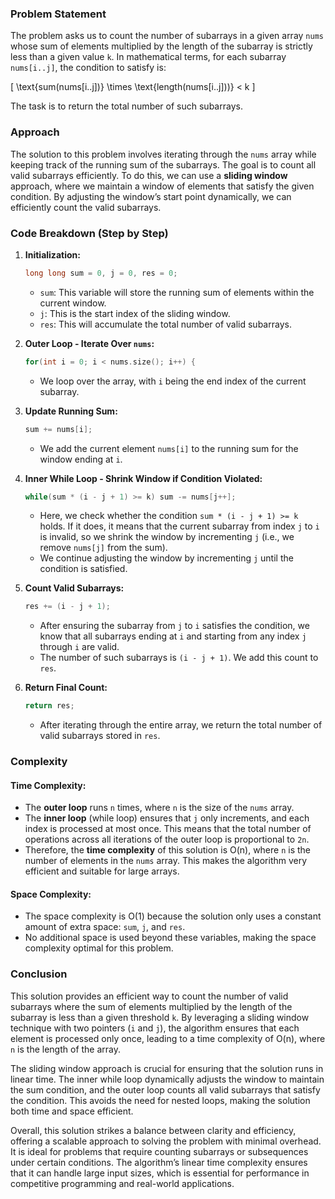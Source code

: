 ### Problem Statement
The problem asks us to count the number of subarrays in a given array `nums` whose sum of elements multiplied by the length of the subarray is strictly less than a given value `k`. In mathematical terms, for each subarray `nums[i..j]`, the condition to satisfy is:

\[ \text{sum(nums[i..j])} \times \text{length(nums[i..j]))} < k \]

The task is to return the total number of such subarrays.

### Approach
The solution to this problem involves iterating through the `nums` array while keeping track of the running sum of the subarrays. The goal is to count all valid subarrays efficiently. To do this, we can use a **sliding window** approach, where we maintain a window of elements that satisfy the given condition. By adjusting the window’s start point dynamically, we can efficiently count the valid subarrays.

### Code Breakdown (Step by Step)

1. **Initialization:**
   ```cpp
   long long sum = 0, j = 0, res = 0;
   ```
   - `sum`: This variable will store the running sum of elements within the current window.
   - `j`: This is the start index of the sliding window.
   - `res`: This will accumulate the total number of valid subarrays.

2. **Outer Loop - Iterate Over `nums`:**
   ```cpp
   for(int i = 0; i < nums.size(); i++) {
   ```
   - We loop over the array, with `i` being the end index of the current subarray.
   
3. **Update Running Sum:**
   ```cpp
   sum += nums[i];
   ```
   - We add the current element `nums[i]` to the running sum for the window ending at `i`.

4. **Inner While Loop - Shrink Window if Condition Violated:**
   ```cpp
   while(sum * (i - j + 1) >= k) sum -= nums[j++];
   ```
   - Here, we check whether the condition `sum * (i - j + 1) >= k` holds. If it does, it means that the current subarray from index `j` to `i` is invalid, so we shrink the window by incrementing `j` (i.e., we remove `nums[j]` from the sum).
   - We continue adjusting the window by incrementing `j` until the condition is satisfied.

5. **Count Valid Subarrays:**
   ```cpp
   res += (i - j + 1);
   ```
   - After ensuring the subarray from `j` to `i` satisfies the condition, we know that all subarrays ending at `i` and starting from any index `j` through `i` are valid.
   - The number of such subarrays is `(i - j + 1)`. We add this count to `res`.

6. **Return Final Count:**
   ```cpp
   return res;
   ```
   - After iterating through the entire array, we return the total number of valid subarrays stored in `res`.

### Complexity

#### Time Complexity:
- The **outer loop** runs `n` times, where `n` is the size of the `nums` array.
- The **inner loop** (while loop) ensures that `j` only increments, and each index is processed at most once. This means that the total number of operations across all iterations of the outer loop is proportional to `2n`.
- Therefore, the **time complexity** of this solution is O(n), where `n` is the number of elements in the `nums` array. This makes the algorithm very efficient and suitable for large arrays.

#### Space Complexity:
- The space complexity is O(1) because the solution only uses a constant amount of extra space: `sum`, `j`, and `res`.
- No additional space is used beyond these variables, making the space complexity optimal for this problem.

### Conclusion
This solution provides an efficient way to count the number of valid subarrays where the sum of elements multiplied by the length of the subarray is less than a given threshold `k`. By leveraging a sliding window technique with two pointers (`i` and `j`), the algorithm ensures that each element is processed only once, leading to a time complexity of O(n), where `n` is the length of the array.

The sliding window approach is crucial for ensuring that the solution runs in linear time. The inner while loop dynamically adjusts the window to maintain the sum condition, and the outer loop counts all valid subarrays that satisfy the condition. This avoids the need for nested loops, making the solution both time and space efficient.

Overall, this solution strikes a balance between clarity and efficiency, offering a scalable approach to solving the problem with minimal overhead. It is ideal for problems that require counting subarrays or subsequences under certain conditions. The algorithm’s linear time complexity ensures that it can handle large input sizes, which is essential for performance in competitive programming and real-world applications.